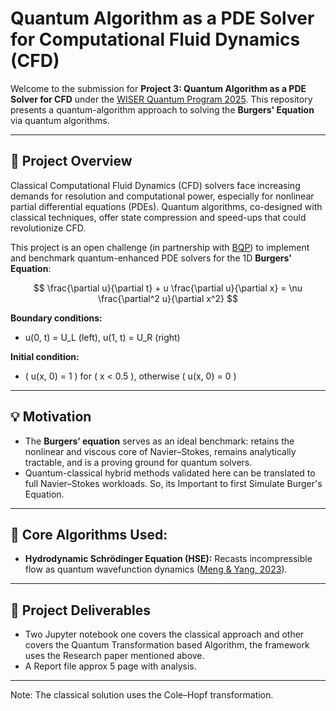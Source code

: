 # Quantum Algorithm as a PDE Solver for Computational Fluid Dynamics (CFD)

Welcome to the submission for **Project 3: Quantum Algorithm as a PDE Solver for CFD** under the [WISER Quantum Program 2025](https://www.thewiser.org/about-wiser). This repository presents a  quantum-algorithm approach to solving the **Burgers' Equation** via quantum algorithms.

---

## 🚀 Project Overview

Classical Computational Fluid Dynamics (CFD) solvers face increasing demands for resolution and computational power, especially for nonlinear partial differential equations (PDEs). Quantum algorithms, co-designed with classical techniques, offer state compression and speed-ups that could revolutionize CFD.

This project is an open challenge (in partnership with [BQP](https://www.bqpsim.com/)) to implement and benchmark quantum-enhanced PDE solvers for the 1D **Burgers' Equation**:

$$
\frac{\partial u}{\partial t} + u \frac{\partial u}{\partial x} = \nu \frac{\partial^2 u}{\partial x^2}
$$

**Boundary conditions:**
- u(0, t) = U_L  (left),  u(1, t) = U_R  (right)

**Initial condition:**
- \( u(x, 0) = 1 \) for \( x < 0.5 \), otherwise \( u(x, 0) = 0 \)

---

## 💡 Motivation

- The **Burgers’ equation** serves as an ideal benchmark: retains the nonlinear and viscous core of Navier–Stokes, remains analytically tractable, and is a proving ground for quantum solvers.
- Quantum-classical hybrid methods validated here can be translated to full Navier–Stokes workloads. So, its Important to first Simulate Burger's Equation.

---

## 🧠 Core Algorithms Used:
- **Hydrodynamic Schrödinger Equation (HSE):** Recasts incompressible flow as quantum wavefunction dynamics ([Meng & Yang, 2023](https://journals.aps.org/prresearch/abstract/10.1103/PhysRevResearch.5.033182)).


---

## 📝 Project Deliverables
- Two Jupyter notebook one covers the classical approach and other covers the Quantum Transformation based Algorithm, the framework uses the Research paper mentioned above.
- A Report file approx 5 page with analysis.
---


Note: The classical solution uses the Cole–Hopf transformation.
